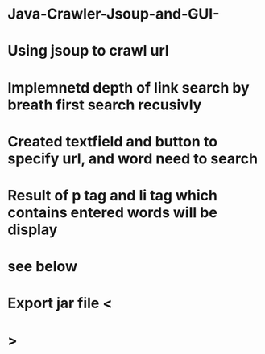 # Java-Crawler-Jsoup-and-GUI-

<h1> Using jsoup to crawl url<h1>
<h1> Implemnetd depth of link search by breath first search recusivly<h1> 
<h1>  Created textfield and button to specify url, and word need to search<h1> 
<h1> Result of p tag and li tag which contains entered words will be display <h1> 
<h1> see below<h1> 
<h1> Export jar file <<h1>>

